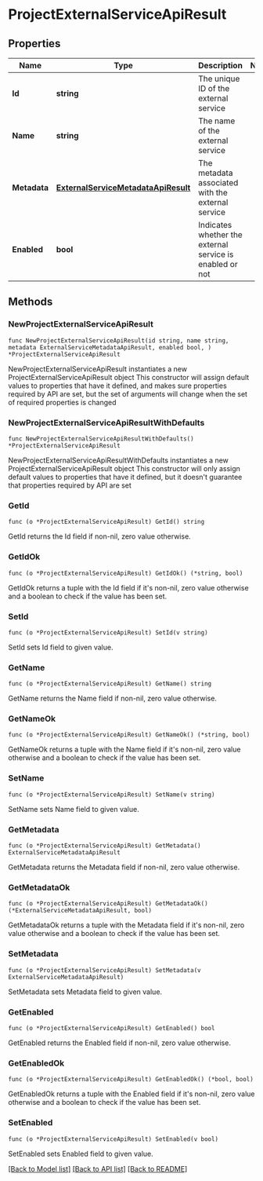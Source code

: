 # ProjectExternalServiceApiResult

## Properties

Name | Type | Description | Notes
------------ | ------------- | ------------- | -------------
**Id** | **string** | The unique ID of the external service | 
**Name** | **string** | The name of the external service | 
**Metadata** | [**ExternalServiceMetadataApiResult**](ExternalServiceMetadataApiResult.md) | The metadata associated with the external service | 
**Enabled** | **bool** | Indicates whether the external service is enabled or not | 

## Methods

### NewProjectExternalServiceApiResult

`func NewProjectExternalServiceApiResult(id string, name string, metadata ExternalServiceMetadataApiResult, enabled bool, ) *ProjectExternalServiceApiResult`

NewProjectExternalServiceApiResult instantiates a new ProjectExternalServiceApiResult object
This constructor will assign default values to properties that have it defined,
and makes sure properties required by API are set, but the set of arguments
will change when the set of required properties is changed

### NewProjectExternalServiceApiResultWithDefaults

`func NewProjectExternalServiceApiResultWithDefaults() *ProjectExternalServiceApiResult`

NewProjectExternalServiceApiResultWithDefaults instantiates a new ProjectExternalServiceApiResult object
This constructor will only assign default values to properties that have it defined,
but it doesn't guarantee that properties required by API are set

### GetId

`func (o *ProjectExternalServiceApiResult) GetId() string`

GetId returns the Id field if non-nil, zero value otherwise.

### GetIdOk

`func (o *ProjectExternalServiceApiResult) GetIdOk() (*string, bool)`

GetIdOk returns a tuple with the Id field if it's non-nil, zero value otherwise
and a boolean to check if the value has been set.

### SetId

`func (o *ProjectExternalServiceApiResult) SetId(v string)`

SetId sets Id field to given value.


### GetName

`func (o *ProjectExternalServiceApiResult) GetName() string`

GetName returns the Name field if non-nil, zero value otherwise.

### GetNameOk

`func (o *ProjectExternalServiceApiResult) GetNameOk() (*string, bool)`

GetNameOk returns a tuple with the Name field if it's non-nil, zero value otherwise
and a boolean to check if the value has been set.

### SetName

`func (o *ProjectExternalServiceApiResult) SetName(v string)`

SetName sets Name field to given value.


### GetMetadata

`func (o *ProjectExternalServiceApiResult) GetMetadata() ExternalServiceMetadataApiResult`

GetMetadata returns the Metadata field if non-nil, zero value otherwise.

### GetMetadataOk

`func (o *ProjectExternalServiceApiResult) GetMetadataOk() (*ExternalServiceMetadataApiResult, bool)`

GetMetadataOk returns a tuple with the Metadata field if it's non-nil, zero value otherwise
and a boolean to check if the value has been set.

### SetMetadata

`func (o *ProjectExternalServiceApiResult) SetMetadata(v ExternalServiceMetadataApiResult)`

SetMetadata sets Metadata field to given value.


### GetEnabled

`func (o *ProjectExternalServiceApiResult) GetEnabled() bool`

GetEnabled returns the Enabled field if non-nil, zero value otherwise.

### GetEnabledOk

`func (o *ProjectExternalServiceApiResult) GetEnabledOk() (*bool, bool)`

GetEnabledOk returns a tuple with the Enabled field if it's non-nil, zero value otherwise
and a boolean to check if the value has been set.

### SetEnabled

`func (o *ProjectExternalServiceApiResult) SetEnabled(v bool)`

SetEnabled sets Enabled field to given value.



[[Back to Model list]](../README.md#documentation-for-models) [[Back to API list]](../README.md#documentation-for-api-endpoints) [[Back to README]](../README.md)


